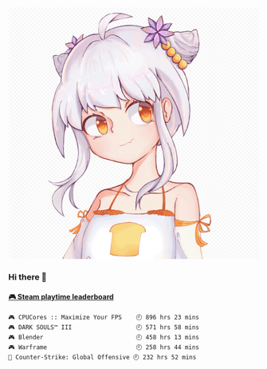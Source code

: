 <img src="https://raw.githubusercontent.com/4679/4679/master/gln.png">

### Hi there 👋

<!-- steam-box start -->
#### <a href="https://gist.github.com/51b596063a59d1ab0ecf4e43e0fd2134" target="_blank">🎮 Steam playtime leaderboard</a>
```text
🎮 CPUCores :: Maximize Your FPS    🕘 896 hrs 23 mins
🎮 DARK SOULS™ III                  🕘 571 hrs 58 mins
🎮 Blender                          🕘 458 hrs 13 mins
🎮 Warframe                         🕘 258 hrs 44 mins
🔫 Counter-Strike: Global Offensive 🕘 232 hrs 52 mins
```
<!-- Powered by https://github.com/YouEclipse/steam-box . -->
<!-- steam-box end -->
